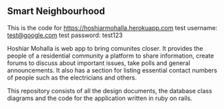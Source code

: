 ## Smart Neighbourhood
This is the code for https://hoshiarmohalla.herokuapp.com
test username: test@google.com
test password: test123

Hoshiar Mohalla is web app to bring comunites closer. It provides the people of a residential community a platform to share information, create forums to discuss about important issues, take polls and general announcements. It also has a section for listing essential contact numbers of people such as the electricians and others. 

This repository consists of all the design documents, the database class diagrams and the code for the application written in ruby on rails.
